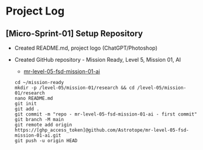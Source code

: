 # Project Log

## [Micro-Sprint-01] Setup Repository

* Created README.md, project logo (ChatGPT/Photoshop)
* Created GitHub repository - Mission Ready, Level 5, Mission 01, AI 
  * [mr-level-05-fsd-mission-01-ai](https://github.com/Astrotope/mr-level-05-fsd-mission-01-ai/)

  ```
  cd ~/mission-ready
  mkdir -p /level-05/mission-01/research && cd /level-05/mission-01/research
  nano README.md
  git init
  git add .
  git commit -m "repo - mr-level-05-fsd-mission-01-ai - first commit"
  git branch -M main
  git remote add origin https://[ghp_access_token]@github.com/Astrotope/mr-level-05-fsd-mission-01-ai.git
  git push -u origin HEAD
  ```
